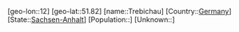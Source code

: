 ﻿---
location: [51.82,12]
type: City
tags:
- geo/City


SpocWebEntityId: 34953
isDeleted: false
confidential: public

---
[geo-lon::12]
[geo-lat::51.82]
[name::Trebichau]
[Country::[Germany](geo/Continent/Europe/Germany.md)]
[State::[Sachsen-Anhalt](geo/Continent/Europe/Germany/Sachsen-Anhalt.md)]
[Population::]
[Unknown::]

